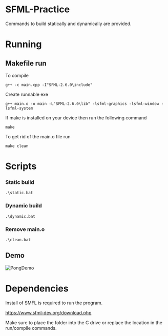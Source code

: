 # SFML-Practice
Commands to build statically and dynamically are provided.

# Running

## Makefile run
To compile
```
g++ -c main.cpp -I"SFML-2.6.0\include"
```

Create runnable exe
```
g++ main.o -o main -L"SFML-2.6.0\lib" -lsfml-graphics -lsfml-window -lsfml-system
```

If make is installed on your device then run the following command

```
make
```
To get rid of the main.o file run
```
make clean
```

# Scripts
### Static build
```
.\static.bat
```
### Dynamic build
```
.\dynamic.bat
```
### Remove main.o
```
.\clean.bat
```

## Demo
![PongDemo](https://github.com/colbySullivan/Danny-Devito-Pong/assets/88957296/809a4a51-76d9-4b8c-9a42-11979035a47e)


# Dependencies
Install of SMFL is required to run the program.

https://www.sfml-dev.org/download.php

Make sure to place the folder into the C drive or replace the location in the run/compile commands.
